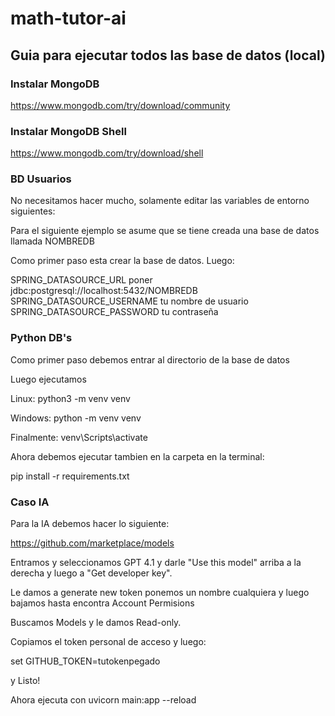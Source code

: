 # math-tutor-ai


## Guia para ejecutar todos las base de datos (local)

### Instalar MongoDB

https://www.mongodb.com/try/download/community

### Instalar MongoDB Shell

https://www.mongodb.com/try/download/shell

### BD Usuarios

No necesitamos hacer mucho, solamente editar las variables de entorno siguientes:

Para el siguiente ejemplo se asume que se tiene creada una base de datos llamada NOMBREDB

Como primer paso esta crear la base de datos. Luego:

SPRING_DATASOURCE_URL poner jdbc:postgresql://localhost:5432/NOMBREDB
SPRING_DATASOURCE_USERNAME tu nombre de usuario
SPRING_DATASOURCE_PASSWORD tu contraseña

### Python DB's

Como primer paso debemos entrar al directorio de la base de datos

Luego ejecutamos

Linux: python3 -m venv venv

Windows: python -m venv venv

Finalmente: venv\Scripts\activate

Ahora debemos ejecutar tambien en la carpeta en la terminal:

pip install -r requirements.txt

### Caso IA

Para la IA debemos hacer lo siguiente:

https://github.com/marketplace/models 

Entramos y seleccionamos GPT 4.1 y darle "Use this model" arriba a la derecha y luego a "Get developer key".

Le damos a generate new token ponemos un nombre cualquiera y luego bajamos hasta encontra Account Permisions 

Buscamos Models y le damos Read-only.

Copiamos el token personal de acceso y luego:

set GITHUB_TOKEN=tutokenpegado

y Listo!

Ahora ejecuta con uvicorn main:app --reload


